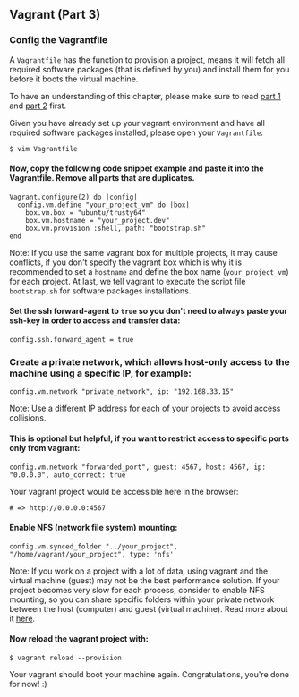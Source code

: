 ## Vagrant (Part 3)

### Config the Vagrantfile

A `Vagrantfile` has the function to provision a project, means it will fetch all required software packages (that is defined by you) and install them for you before it boots the virtual machine.

To have an understanding of this chapter, please make sure to read [part 1](#vagrant/set-up-vagrant.md) and [part 2](#vagrant/install-software.md) first.

Given you have already set up your vagrant environment and have all required software packages installed, please open your `Vagrantfile`:

```
$ vim Vagrantfile
```

#### Now, copy the following code snippet example and paste it into the Vagrantfile. Remove all parts that are duplicates.

```
Vagrant.configure(2) do |config|
  config.vm.define "your_project_vm" do |box|
    box.vm.box = "ubuntu/trusty64"
    box.vm.hostname = "your_project.dev"
    box.vm.provision :shell, path: "bootstrap.sh"
end
```

Note: If you use the same vagrant box for multiple projects, it may cause conflicts, if you don't specify the vagrant box which is why it is recommended to set a `hostname` and define the box name (`your_project_vm`) for each project. At last, we tell vagrant to execute the script file `bootstrap.sh` for software packages installations.

#### Set the ssh forward-agent to `true` so you don't need to always paste your ssh-key in order to access and transfer data:

```
config.ssh.forward_agent = true
```

### Create a private network, which allows host-only access to the machine using a specific IP, for example:
```
config.vm.network "private_network", ip: "192.168.33.15"
```

Note: Use a different IP address for each of your projects to avoid access collisions.

#### This is optional but helpful, if you want to restrict access to specific ports only from vagrant:
```
config.vm.network "forwarded_port", guest: 4567, host: 4567, ip: "0.0.0.0", auto_correct: true 
```

Your vagrant project would be accessible here in the browser:
```
# => http://0.0.0.0:4567
```

#### Enable NFS (network file system) mounting:
```
config.vm.synced_folder "../your_project", "/home/vagrant/your_project", type: 'nfs'
```

Note: If you work on a project with a lot of data, using vagrant and the virtual machine (guest) may not be the best performance solution. If your project becomes very slow for each process, consider to enable NFS mounting, so you can share specific folders within your private network between the host (computer) and guest (virtual machine). Read more about it [here](https://friendsofvagrant.github.io/v1/docs/nfs.html).

#### Now reload the vagrant project with:
```
$ vagrant reload --provision
```

Your vagrant should boot your machine again. Congratulations, you're done for now! :)
